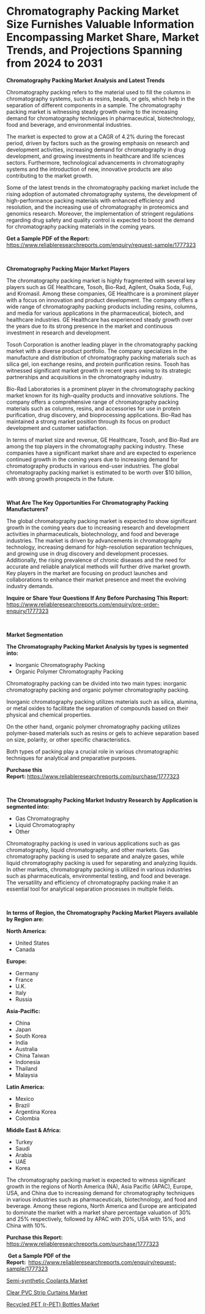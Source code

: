 <p><h1>Chromatography Packing Market Size Furnishes Valuable Information Encompassing Market Share, Market Trends, and Projections Spanning from 2024 to 2031</h1></p><p><strong>Chromatography Packing Market Analysis and Latest Trends</strong></p>
<p><p>Chromatography packing refers to the material used to fill the columns in chromatography systems, such as resins, beads, or gels, which help in the separation of different components in a sample. The chromatography packing market is witnessing steady growth owing to the increasing demand for chromatography techniques in pharmaceutical, biotechnology, food and beverage, and environmental industries.</p><p>The market is expected to grow at a CAGR of 4.2% during the forecast period, driven by factors such as the growing emphasis on research and development activities, increasing demand for chromatography in drug development, and growing investments in healthcare and life sciences sectors. Furthermore, technological advancements in chromatography systems and the introduction of new, innovative products are also contributing to the market growth.</p><p>Some of the latest trends in the chromatography packing market include the rising adoption of automated chromatography systems, the development of high-performance packing materials with enhanced efficiency and resolution, and the increasing use of chromatography in proteomics and genomics research. Moreover, the implementation of stringent regulations regarding drug safety and quality control is expected to boost the demand for chromatography packing materials in the coming years.</p></p>
<p><strong>Get a Sample PDF of the Report:&nbsp;</strong> <a href="https://www.reliableresearchreports.com/enquiry/request-sample/1777323">https://www.reliableresearchreports.com/enquiry/request-sample/1777323</a></p>
<p>&nbsp;</p>
<p><strong>Chromatography Packing Major Market Players</strong></p>
<p><p>The chromatography packing market is highly fragmented with several key players such as GE Healthcare, Tosoh, Bio-Rad, Agilent, Osaka Soda, Fuji, and Kromasil. Among these companies, GE Healthcare is a prominent player with a focus on innovation and product development. The company offers a wide range of chromatography packing products including resins, columns, and media for various applications in the pharmaceutical, biotech, and healthcare industries. GE Healthcare has experienced steady growth over the years due to its strong presence in the market and continuous investment in research and development.</p><p>Tosoh Corporation is another leading player in the chromatography packing market with a diverse product portfolio. The company specializes in the manufacture and distribution of chromatography packing materials such as silica gel, ion exchange resins, and protein purification resins. Tosoh has witnessed significant market growth in recent years owing to its strategic partnerships and acquisitions in the chromatography industry.</p><p>Bio-Rad Laboratories is a prominent player in the chromatography packing market known for its high-quality products and innovative solutions. The company offers a comprehensive range of chromatography packing materials such as columns, resins, and accessories for use in protein purification, drug discovery, and bioprocessing applications. Bio-Rad has maintained a strong market position through its focus on product development and customer satisfaction.</p><p>In terms of market size and revenue, GE Healthcare, Tosoh, and Bio-Rad are among the top players in the chromatography packing industry. These companies have a significant market share and are expected to experience continued growth in the coming years due to increasing demand for chromatography products in various end-user industries. The global chromatography packing market is estimated to be worth over $10 billion, with strong growth prospects in the future.</p></p>
<p>&nbsp;</p>
<p><strong>What Are The Key Opportunities For Chromatography Packing Manufacturers?</strong></p>
<p><p>The global chromatography packing market is expected to show significant growth in the coming years due to increasing research and development activities in pharmaceuticals, biotechnology, and food and beverage industries. The market is driven by advancements in chromatography technology, increasing demand for high-resolution separation techniques, and growing use in drug discovery and development processes. Additionally, the rising prevalence of chronic diseases and the need for accurate and reliable analytical methods will further drive market growth. Key players in the market are focusing on product launches and collaborations to enhance their market presence and meet the evolving industry demands.</p></p>
<p><strong>Inquire or Share Your Questions If Any Before Purchasing This Report:</strong> <a href="https://www.reliableresearchreports.com/enquiry/pre-order-enquiry/1777323">https://www.reliableresearchreports.com/enquiry/pre-order-enquiry/1777323</a></p>
<p>&nbsp;</p>
<p><strong>Market Segmentation</strong></p>
<p><strong>The Chromatography Packing Market Analysis by types is segmented into:</strong></p>
<p><ul><li>Inorganic Chromatography Packing</li><li>Organic Polymer Chromatography Packing</li></ul></p>
<p><p>Chromatography packing can be divided into two main types: inorganic chromatography packing and organic polymer chromatography packing. </p><p>Inorganic chromatography packing utilizes materials such as silica, alumina, or metal oxides to facilitate the separation of compounds based on their physical and chemical properties. </p><p>On the other hand, organic polymer chromatography packing utilizes polymer-based materials such as resins or gels to achieve separation based on size, polarity, or other specific characteristics. </p><p>Both types of packing play a crucial role in various chromatographic techniques for analytical and preparative purposes.</p></p>
<p><strong>Purchase this Report:&nbsp;</strong><a href="https://www.reliableresearchreports.com/purchase/1777323">https://www.reliableresearchreports.com/purchase/1777323</a></p>
<p>&nbsp;</p>
<p><strong>The Chromatography Packing Market Industry Research by Application is segmented into:</strong></p>
<p><ul><li>Gas Chromatography</li><li>Liquid Chromatography</li><li>Other</li></ul></p>
<p><p>Chromatography packing is used in various applications such as gas chromatography, liquid chromatography, and other markets. Gas chromatography packing is used to separate and analyze gases, while liquid chromatography packing is used for separating and analyzing liquids. In other markets, chromatography packing is utilized in various industries such as pharmaceuticals, environmental testing, and food and beverage. The versatility and efficiency of chromatography packing make it an essential tool for analytical separation processes in multiple fields.</p></p>
<p>&nbsp;</p>
<p><strong>In terms of Region, the Chromatography Packing Market Players available by Region are:</strong></p>
<p>
    <p> <strong> North America: </strong>
        <ul>
            <li>United States</li>
            <li>Canada</li>
        </ul>
        </p> 
    <p> <strong> Europe: </strong>
        <ul>
            <li>Germany</li>
            <li>France</li>
            <li>U.K.</li>
            <li>Italy</li>
            <li>Russia</li>
        </ul>
        </p> 
    <p> <strong> Asia-Pacific: </strong>
        <ul>
            <li>China</li>
            <li>Japan</li>
            <li>South Korea</li>
            <li>India</li>
            <li>Australia</li>
            <li>China Taiwan</li>
            <li>Indonesia</li>
            <li>Thailand</li>
            <li>Malaysia</li>
        </ul>
        </p> 
    <p> <strong> Latin America: </strong>
        <ul>
            <li>Mexico</li>
            <li>Brazil</li>
            <li>Argentina Korea</li>
            <li>Colombia</li>
        </ul>
        </p> 
    <p> <strong> Middle East & Africa: </strong>
        <ul>
            <li>Turkey</li>
            <li>Saudi</li>
            <li>Arabia</li>
            <li>UAE</li>
            <li>Korea</li>
        </ul>
    </p>
    </p>
<p><p>The chromatography packing market is expected to witness significant growth in the regions of North America (NA), Asia Pacific (APAC), Europe, USA, and China due to increasing demand for chromatography techniques in various industries such as pharmaceuticals, biotechnology, and food and beverage. Among these regions, North America and Europe are anticipated to dominate the market with a market share percentage valuation of 30% and 25% respectively, followed by APAC with 20%, USA with 15%, and China with 10%.</p></p>
<p><strong>Purchase this Report: </strong><a href="https://www.reliableresearchreports.com/purchase/1777323">https://www.reliableresearchreports.com/purchase/1777323</a></p>
<p>&nbsp;<strong>Get a Sample PDF of the Report:&nbsp;&nbsp;</strong><a href="https://www.reliableresearchreports.com/enquiry/request-sample/1777323">https://www.reliableresearchreports.com/enquiry/request-sample/1777323</a></p>
<p><strong></strong></p>
<p><p><a href="https://view.publitas.com/reportprime-1/semi-synthetic-coolants-market-dynamics-2023-2030-also-about-its-market-trends-projections-and-opportunities/">Semi-synthetic Coolants Market</a></p><p><a href="https://view.publitas.com/reportprime-1/clear-pvc-strip-curtains-market-size-focuses-on-market-dynamics-in-depth-analysis-and-future-projections-of-its-market-forecasted-for-period-from-2023-to-2030/">Clear PVC Strip Curtains Market</a></p><p><a href="https://view.publitas.com/reportprime-1/recycled-pet-r-pet-bottles-market-research-report-provides-critical-insights-that-can-help-shape-business-development-and-investment-strategies/">Recycled PET (r-PET) Bottles Market</a></p></p>